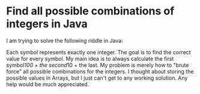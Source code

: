 
# Find all possible combinations of integers in Java

I am trying to solve the following riddle in Java:

Each symbol represents exactly one integer. The goal is to find the correct value for every symbol.
My main idea is to always calculate the first symbol*100 + the second*10 + the last. My problem is merely how to "brute force" all possible combinations for the integers. I thought about storing the possible values in Arrays, but I just can't get to any working solution.
Any help would be much appreciated.

        